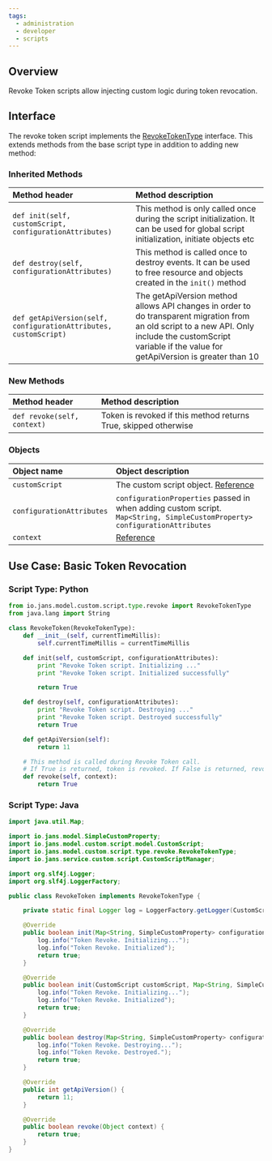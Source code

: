 ```yaml
---
tags:
  - administration
  - developer
  - scripts
---
```


## Overview
Revoke Token scripts allow injecting custom logic during token revocation.

## Interface
The revoke token script implements the [RevokeTokenType](https://github.com/JanssenProject/jans/blob/main/jans-core/script/src/main/java/io/jans/model/custom/script/type/revoke/RevokeTokenType.java) interface. This extends methods from the base script type in addition to adding new method:

### Inherited Methods
| Method header | Method description |
|:-----|:------|
| `def init(self, customScript, configurationAttributes)` | This method is only called once during the script initialization. It can be used for global script initialization, initiate objects etc |
| `def destroy(self, configurationAttributes)` | This method is called once to destroy events. It can be used to free resource and objects created in the `init()` method |
| `def getApiVersion(self, configurationAttributes, customScript)` | The getApiVersion method allows API changes in order to do transparent migration from an old script to a new API. Only include the customScript variable if the value for getApiVersion is greater than 10 |

### New Methods
| Method header | Method description |
|:-----|:------|
| `def revoke(self, context)` | Token is revoked if this method returns True, skipped otherwise |

### Objects
| Object name | Object description |
|:-----|:------|
|`customScript`| The custom script object. [Reference](https://github.com/JanssenProject/jans/blob/main/jans-core/script/src/main/java/io/jans/model/custom/script/model/CustomScript.java) |
|`configurationAttributes`| `configurationProperties` passed in when adding custom script. `Map<String, SimpleCustomProperty> configurationAttributes` |
| `context` | [Reference](https://github.com/JanssenProject/jans/blob/main/jans-auth-server/server/src/main/java/io/jans/as/server/model/common/ExecutionContext.java) |

## Use Case: Basic Token Revocation

### Script Type: Python
```python
from io.jans.model.custom.script.type.revoke import RevokeTokenType
from java.lang import String

class RevokeToken(RevokeTokenType):
    def __init__(self, currentTimeMillis):
        self.currentTimeMillis = currentTimeMillis

    def init(self, customScript, configurationAttributes):
        print "Revoke Token script. Initializing ..."
        print "Revoke Token script. Initialized successfully"

        return True

    def destroy(self, configurationAttributes):
        print "Revoke Token script. Destroying ..."
        print "Revoke Token script. Destroyed successfully"
        return True

    def getApiVersion(self):
        return 11

    # This method is called during Revoke Token call.
    # If True is returned, token is revoked. If False is returned, revoking is skipped.
    def revoke(self, context):
        return True
```

### Script Type: Java
```java
import java.util.Map;

import io.jans.model.SimpleCustomProperty;
import io.jans.model.custom.script.model.CustomScript;
import io.jans.model.custom.script.type.revoke.RevokeTokenType;
import io.jans.service.custom.script.CustomScriptManager;

import org.slf4j.Logger;
import org.slf4j.LoggerFactory;

public class RevokeToken implements RevokeTokenType {

    private static final Logger log = LoggerFactory.getLogger(CustomScriptManager.class);

    @Override
	public boolean init(Map<String, SimpleCustomProperty> configurationAttributes) {
        log.info("Token Revoke. Initializing...");
        log.info("Token Revoke. Initialized");
        return true;
	}

	@Override
	public boolean init(CustomScript customScript, Map<String, SimpleCustomProperty> configurationAttributes) {
        log.info("Token Revoke. Initializing...");
        log.info("Token Revoke. Initialized");
        return true;
	}

	@Override
	public boolean destroy(Map<String, SimpleCustomProperty> configurationAttributes) {
        log.info("Token Revoke. Destroying...");
        log.info("Token Revoke. Destroyed.");
        return true;
	}

	@Override
	public int getApiVersion() {
		return 11;
	}

    @Override
    public boolean revoke(Object context) {
        return true;
    }
}
```